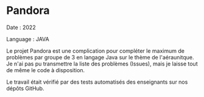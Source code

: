 # Pandora

Date : 2022

Language : JAVA

Le projet Pandora est une complication pour compléter le maximum de problèmes par groupe de 3 en langage Java sur le thème de l'aéraunitque. Je n'ai pas pu transmettre la liste des problèmes (Issues), mais je laisse tout de même le code à disposition.

Le travail était vérifié par des tests automatisés des enseignants sur nos dépôts GitHub.